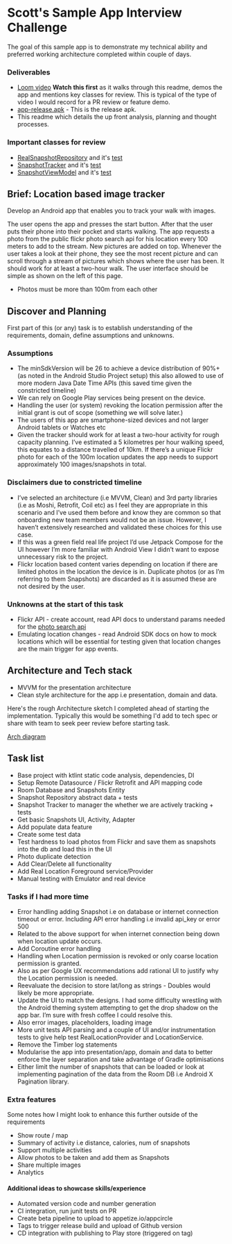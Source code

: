 # Scott's Sample App Interview Challenge

The goal of this sample app is to demonstrate my technical ability and preferred working architecture completed within couple of days. 

### Deliverables  
* [Loom video](https://loom.com/share/0b10dc86fc114798ab3127ab93eba920) **Watch this first** as 
  it walks through this readme, demos the app and mentions key classes for review. This is 
  typical of 
  the type of video I 
  would 
  record 
  for a PR review or feature demo. 
* [app-release.apk](deliverables/app-release-v1.1.apk) - This is the release apk.
* This readme which details the up front analysis, planning and thought processes. 

### Important classes for review

* [RealSnapshotRepository](https://github.com/scottyab/sample-location-based-image-tracker/blob/main/app/src/main/java/com/scottyab/challenge/data/RealSnapshotRepository.kt) and it's [test](https://github.com/scottyab/sample-location-based-image-tracker/blob/main/app/src/test/java/com/scottyab/challenge/data/RealSnapshotRepositoryTest.kt)
* [SnapshotTracker](https://github.com/scottyab/sample-location-based-image-tracker/blob/main/app/src/main/java/com/scottyab/challenge/domain/SnapshotTracker.kt) and it's [test](https://github.com/scottyab/sample-location-based-image-tracker/blob/main/app/src/test/java/com/scottyab/challenge/domain/SnapshotTrackerTest.kt)
* [SnapshotViewModel](https://github.com/scottyab/sample-location-based-image-tracker/blob/main/app/src/main/java/com/scottyab/challenge/presentation/snapshots/SnapshotsViewModel.kt) and it's [test](https://github.com/scottyab/sample-location-based-image-tracker/blob/main/app/src/test/java/com/scottyab/challenge/presentation/snapshots/SnapshotsViewModelTest.kt) 


## Brief: Location based image tracker

Develop an Android app that enables you to track your walk with images.

The user opens the app and presses the start button. After that the user puts their phone into their pocket and starts walking. The app requests a photo from the public flickr photo search api for his location every 100 meters to add to the stream. New pictures are added on top. Whenever the user takes a look at their phone, they see the most recent picture and can scroll through a stream of pictures which shows where the user has been. It should work for at least a two-hour walk. The user interface should be simple as shown on the left of this page.

* Photos must be more than 100m from each other 
  

## Discover and Planning
First part of this (or any) task is to establish understanding of the requirements, domain, 
define assumptions and unknowns.

### Assumptions
* The minSdkVersion will be 26 to achieve a device distribution of 90%+ (as noted in the Android Studio Project setup) this also allowed to use of more modern Java Date Time APIs (this saved time given the constricted timeline)
* We can rely on Google Play services being present on the device.
* Handling the user (or system) revoking the location permission after the initial grant is out of scope (something we will solve later.)
* The users of this app are smartphone-sized devices and not larger Android tablets or Watches etc
* Given the tracker should work for at least a two-hour activity for rough capacity planning. I’ve estimated a 5 kilometres per hour walking speed, this equates to a distance travelled of 10km. If there’s a unique Flickr photo for each of the 100m location updates the app needs to support approximately 100 images/snapshots in total.

### Disclaimers due to constricted timeline
* I’ve selected an architecture (i.e MVVM, Clean) and 3rd party libraries (i.e as Moshi, Retrofit, Coil etc) as I feel they are appropriate in this scenario and I’ve used them before and know they are common so that onboarding new team members would not be an issue. However, I haven’t extensively researched and validated these choices for this use case.
* If this was a green field real life project I’d use Jetpack Compose for the UI however I’m more familiar with Android View I didn’t want to expose unnecessary risk to the project.
* Flickr location based content varies depending on location if there are limited photos in the location the device is in. Duplicate photos (or as I’m referring to them Snapshots) are discarded as it is assumed these are not desired by the user.

### Unknowns at the start of this task 
* Flickr API - create account, read API docs to understand params needed for the [photo search 
  api](https://www.flickr.com/services/api/flickr.photos.search.html) 
* Emulating location changes - read Android SDK docs on how to mock locations which will be 
  essential for testing given that location changes are the main trigger for app events. 

## Architecture and Tech stack
* MVVM for the presentation architecture 
* Clean style architecture for the app i.e presentation, domain and data. 

Here's the rough Architecture sketch I completed ahead of starting the implementation. Typically 
this would be something I'd add to tech spec or share with team to seek peer review before 
starting task.  

[Arch diagram](/deliverables/challenge-arch-v3.png) 

## Task list

* Base project with ktlint static code analysis, dependencies, DI
* Setup Remote Datasource / Flickr Retrofit and API mapping code
* Room Database and Snapshots Entity
* Snapshot Repository abstract data + tests
* Snapshot Tracker to manager the whether we are actively tracking + tests
* Get basic Snapshots UI, Activity, Adapter
* Add populate data feature
* Create some test data
* Test hardness to load photos from Flickr and save them as snapshots into the db and load this 
in the UI
* Photo duplicate detection
* Add Clear/Delete all functionality
* Add Real Location Foreground service/Provider
* Manual testing with Emulator and real device

### Tasks if I had more time
* Error handling adding Snapshot i.e on database or internet connection timeout or error. 
Including API error handling i.e invalid api_key or error 500
* Related to the above support for when internet connection being down when location update occurs.
* Add Coroutine error handling
* Handling when Location permission is revoked or only coarse location permission is granted.
* Also as per Google UX recommendations add rational UI to justify why the Location permission is 
needed.
* Reevaluate the decision to store lat/long as strings - Doubles would likely be more appropriate.
* Update the UI to match the designs. I had some difficulty wrestling with the Android theming 
system attempting to get the drop shadow on the app bar. I’m sure with fresh coffee I could resolve this.
* Also error images, placeholders, loading image
* More unit tests API parsing and a couple of UI and/or instrumentation tests to give help test 
RealLocationProvider and LocationService.
* Remove the Timber log statements
* Modularise the app into presentation/app, domain and data to better enforce the layer 
separation and take advantage of Gradle optimisations
* Either limit the number of snapshots that can be loaded or look at implementing pagination of 
the data from the Room DB i.e Android X Pagination library.

### Extra features
Some notes how I might look to enhance this further outside of the requirements

* Show route / map
* Summary of activity i.e distance, calories, num of snapshots
* Support multiple activities
* Allow photos to be taken and add them as Snapshots
* Share multiple images  
* Analytics

#### Additional ideas to showcase skills/experience 

* Automated version code and number generation
* CI integration, run junit tests on PR
 * Create beta pipeline to upload to appetize.io/appcircle
 * Tags to trigger release build and upload of Github version
* CD integration with publishing to Play store (triggered on tag)


 
